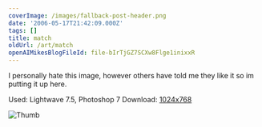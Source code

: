 ```yaml
---
coverImage: /images/fallback-post-header.png
date: '2006-05-17T21:42:09.000Z'
tags: []
title: match
oldUrl: /art/match
openAIMikesBlogFileId: file-bIrTjGZ7SCXw8Flge1inixxR
---
```


I personally hate this image, however others have told me they like it so im putting it up here.

Used: Lightwave 7.5, Photoshop 7
Download: [1024x768](https://www.mikecann.blog/Images/Art-Full/match.jpg)

![Thumb](https://www.mikecann.blog/Images/Art-Thumbs/match.gif "Thumb")
